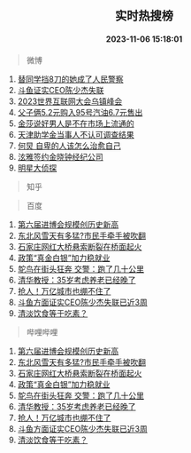 <div align="center"><h2>实时热搜榜</h2><h4>2023-11-06 15:18:01</h4></div>

> 微博  

1. [替同学挡8刀的她成了人民警察](https://s.weibo.com/weibo?q=%23%E6%9B%BF%E5%90%8C%E5%AD%A6%E6%8C%A18%E5%88%80%E7%9A%84%E5%A5%B9%E6%88%90%E4%BA%86%E4%BA%BA%E6%B0%91%E8%AD%A6%E5%AF%9F%23&t=31&band_rank=1&Refer=top)<br />
2. [斗鱼证实CEO陈少杰失联](https://s.weibo.com/weibo?q=%23%E6%96%97%E9%B1%BC%E8%AF%81%E5%AE%9ECEO%E9%99%88%E5%B0%91%E6%9D%B0%E5%A4%B1%E8%81%94%23&t=31&band_rank=2&Refer=top)<br />
3. [2023世界互联网大会乌镇峰会](https://s.weibo.com/weibo?q=%232023%E4%B8%96%E7%95%8C%E4%BA%92%E8%81%94%E7%BD%91%E5%A4%A7%E4%BC%9A%E4%B9%8C%E9%95%87%E5%B3%B0%E4%BC%9A%23&t=31&band_rank=3&Refer=top)<br />
4. [父子俩5.2元购入95号汽油6.7元售出](https://s.weibo.com/weibo?q=%23%E7%88%B6%E5%AD%90%E4%BF%A95.2%E5%85%83%E8%B4%AD%E5%85%A595%E5%8F%B7%E6%B1%BD%E6%B2%B96.7%E5%85%83%E5%94%AE%E5%87%BA%23&t=31&band_rank=4&Refer=top)<br />
5. [金莎说好男人是不在市场上流通的](https://s.weibo.com/weibo?q=%23%E9%87%91%E8%8E%8E%E8%AF%B4%E5%A5%BD%E7%94%B7%E4%BA%BA%E6%98%AF%E4%B8%8D%E5%9C%A8%E5%B8%82%E5%9C%BA%E4%B8%8A%E6%B5%81%E9%80%9A%E7%9A%84%23&t=31&band_rank=5&Refer=top)<br />
6. [天津助学金当事人不认可调查结果](https://s.weibo.com/weibo?q=%23%E5%A4%A9%E6%B4%A5%E5%8A%A9%E5%AD%A6%E9%87%91%E5%BD%93%E4%BA%8B%E4%BA%BA%E4%B8%8D%E8%AE%A4%E5%8F%AF%E8%B0%83%E6%9F%A5%E7%BB%93%E6%9E%9C%23&t=31&band_rank=6&Refer=top)<br />
7. [何炅 自卑的人该怎么治愈自己](https://s.weibo.com/weibo?q=%E4%BD%95%E7%82%85%20%E8%87%AA%E5%8D%91%E7%9A%84%E4%BA%BA%E8%AF%A5%E6%80%8E%E4%B9%88%E6%B2%BB%E6%84%88%E8%87%AA%E5%B7%B1&t=31&band_rank=7&Refer=top)<br />
8. [泫雅签约金晓钟经纪公司](https://s.weibo.com/weibo?q=%23%E6%B3%AB%E9%9B%85%E7%AD%BE%E7%BA%A6%E9%87%91%E6%99%93%E9%92%9F%E7%BB%8F%E7%BA%AA%E5%85%AC%E5%8F%B8%23&t=31&band_rank=8&Refer=top)<br />
9. [明星大侦探](https://s.weibo.com/weibo?q=%E6%98%8E%E6%98%9F%E5%A4%A7%E4%BE%A6%E6%8E%A2&t=31&band_rank=9&Refer=top)<br />

> 知乎  


> 百度  

1. [第六届进博会规模创历史新高](https://www.baidu.com/s?wd=%E7%AC%AC%E5%85%AD%E5%B1%8A%E8%BF%9B%E5%8D%9A%E4%BC%9A%E8%A7%84%E6%A8%A1%E5%88%9B%E5%8E%86%E5%8F%B2%E6%96%B0%E9%AB%98&sa=fyb_news&rsv_dl=fyb_news)<br />
2. [东北风雪天有多猛?市民手牵手被吹翻](https://www.baidu.com/s?wd=%E4%B8%9C%E5%8C%97%E9%A3%8E%E9%9B%AA%E5%A4%A9%E6%9C%89%E5%A4%9A%E7%8C%9B%3F%E5%B8%82%E6%B0%91%E6%89%8B%E7%89%B5%E6%89%8B%E8%A2%AB%E5%90%B9%E7%BF%BB&sa=fyb_news&rsv_dl=fyb_news)<br />
3. [石家庄网红大桥悬索断裂在桥面起火](https://www.baidu.com/s?wd=%E7%9F%B3%E5%AE%B6%E5%BA%84%E7%BD%91%E7%BA%A2%E5%A4%A7%E6%A1%A5%E6%82%AC%E7%B4%A2%E6%96%AD%E8%A3%82%E5%9C%A8%E6%A1%A5%E9%9D%A2%E8%B5%B7%E7%81%AB&sa=fyb_news&rsv_dl=fyb_news)<br />
4. [政策“真金白银”加力稳就业](https://www.baidu.com/s?wd=%E6%94%BF%E7%AD%96%E2%80%9C%E7%9C%9F%E9%87%91%E7%99%BD%E9%93%B6%E2%80%9D%E5%8A%A0%E5%8A%9B%E7%A8%B3%E5%B0%B1%E4%B8%9A&sa=fyb_news&rsv_dl=fyb_news)<br />
5. [鸵鸟在街头狂奔 交警：跑了几十公里](https://www.baidu.com/s?wd=%E9%B8%B5%E9%B8%9F%E5%9C%A8%E8%A1%97%E5%A4%B4%E7%8B%82%E5%A5%94+%E4%BA%A4%E8%AD%A6%EF%BC%9A%E8%B7%91%E4%BA%86%E5%87%A0%E5%8D%81%E5%85%AC%E9%87%8C&sa=fyb_news&rsv_dl=fyb_news)<br />
6. [清华教授：35岁考虑养老已经晚了](https://www.baidu.com/s?wd=%E6%B8%85%E5%8D%8E%E6%95%99%E6%8E%88%EF%BC%9A35%E5%B2%81%E8%80%83%E8%99%91%E5%85%BB%E8%80%81%E5%B7%B2%E7%BB%8F%E6%99%9A%E4%BA%86&sa=fyb_news&rsv_dl=fyb_news)<br />
7. [抢人！万亿城市也绷不住了](https://www.baidu.com/s?wd=%E6%8A%A2%E4%BA%BA%EF%BC%81%E4%B8%87%E4%BA%BF%E5%9F%8E%E5%B8%82%E4%B9%9F%E7%BB%B7%E4%B8%8D%E4%BD%8F%E4%BA%86&sa=fyb_news&rsv_dl=fyb_news)<br />
8. [斗鱼方面证实CEO陈少杰失联已近3周](https://www.baidu.com/s?wd=%E6%96%97%E9%B1%BC%E6%96%B9%E9%9D%A2%E8%AF%81%E5%AE%9ECEO%E9%99%88%E5%B0%91%E6%9D%B0%E5%A4%B1%E8%81%94%E5%B7%B2%E8%BF%913%E5%91%A8&sa=fyb_news&rsv_dl=fyb_news)<br />
9. [清淡饮食等于吃素？](https://www.baidu.com/s?wd=%E6%B8%85%E6%B7%A1%E9%A5%AE%E9%A3%9F%E7%AD%89%E4%BA%8E%E5%90%83%E7%B4%A0%EF%BC%9F&sa=fyb_news&rsv_dl=fyb_news)<br />

> 哔哩哔哩  

1. [第六届进博会规模创历史新高](https://www.baidu.com/s?wd=%E7%AC%AC%E5%85%AD%E5%B1%8A%E8%BF%9B%E5%8D%9A%E4%BC%9A%E8%A7%84%E6%A8%A1%E5%88%9B%E5%8E%86%E5%8F%B2%E6%96%B0%E9%AB%98&sa=fyb_news&rsv_dl=fyb_news)<br />
2. [东北风雪天有多猛?市民手牵手被吹翻](https://www.baidu.com/s?wd=%E4%B8%9C%E5%8C%97%E9%A3%8E%E9%9B%AA%E5%A4%A9%E6%9C%89%E5%A4%9A%E7%8C%9B%3F%E5%B8%82%E6%B0%91%E6%89%8B%E7%89%B5%E6%89%8B%E8%A2%AB%E5%90%B9%E7%BF%BB&sa=fyb_news&rsv_dl=fyb_news)<br />
3. [石家庄网红大桥悬索断裂在桥面起火](https://www.baidu.com/s?wd=%E7%9F%B3%E5%AE%B6%E5%BA%84%E7%BD%91%E7%BA%A2%E5%A4%A7%E6%A1%A5%E6%82%AC%E7%B4%A2%E6%96%AD%E8%A3%82%E5%9C%A8%E6%A1%A5%E9%9D%A2%E8%B5%B7%E7%81%AB&sa=fyb_news&rsv_dl=fyb_news)<br />
4. [政策“真金白银”加力稳就业](https://www.baidu.com/s?wd=%E6%94%BF%E7%AD%96%E2%80%9C%E7%9C%9F%E9%87%91%E7%99%BD%E9%93%B6%E2%80%9D%E5%8A%A0%E5%8A%9B%E7%A8%B3%E5%B0%B1%E4%B8%9A&sa=fyb_news&rsv_dl=fyb_news)<br />
5. [鸵鸟在街头狂奔 交警：跑了几十公里](https://www.baidu.com/s?wd=%E9%B8%B5%E9%B8%9F%E5%9C%A8%E8%A1%97%E5%A4%B4%E7%8B%82%E5%A5%94+%E4%BA%A4%E8%AD%A6%EF%BC%9A%E8%B7%91%E4%BA%86%E5%87%A0%E5%8D%81%E5%85%AC%E9%87%8C&sa=fyb_news&rsv_dl=fyb_news)<br />
6. [清华教授：35岁考虑养老已经晚了](https://www.baidu.com/s?wd=%E6%B8%85%E5%8D%8E%E6%95%99%E6%8E%88%EF%BC%9A35%E5%B2%81%E8%80%83%E8%99%91%E5%85%BB%E8%80%81%E5%B7%B2%E7%BB%8F%E6%99%9A%E4%BA%86&sa=fyb_news&rsv_dl=fyb_news)<br />
7. [抢人！万亿城市也绷不住了](https://www.baidu.com/s?wd=%E6%8A%A2%E4%BA%BA%EF%BC%81%E4%B8%87%E4%BA%BF%E5%9F%8E%E5%B8%82%E4%B9%9F%E7%BB%B7%E4%B8%8D%E4%BD%8F%E4%BA%86&sa=fyb_news&rsv_dl=fyb_news)<br />
8. [斗鱼方面证实CEO陈少杰失联已近3周](https://www.baidu.com/s?wd=%E6%96%97%E9%B1%BC%E6%96%B9%E9%9D%A2%E8%AF%81%E5%AE%9ECEO%E9%99%88%E5%B0%91%E6%9D%B0%E5%A4%B1%E8%81%94%E5%B7%B2%E8%BF%913%E5%91%A8&sa=fyb_news&rsv_dl=fyb_news)<br />
9. [清淡饮食等于吃素？](https://www.baidu.com/s?wd=%E6%B8%85%E6%B7%A1%E9%A5%AE%E9%A3%9F%E7%AD%89%E4%BA%8E%E5%90%83%E7%B4%A0%EF%BC%9F&sa=fyb_news&rsv_dl=fyb_news)<br />
